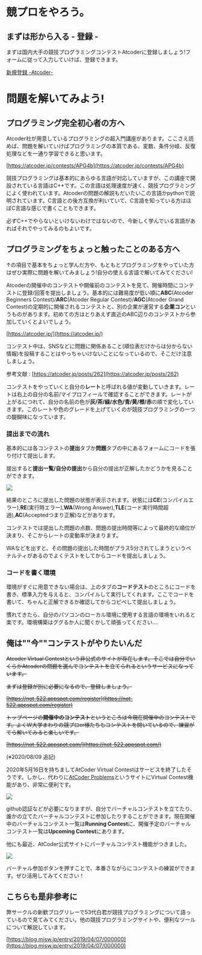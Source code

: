 # 競プロをやろう。

## まずは形から入る - 登録 -

まずは国内大手の競技プログラミングコンテストAtcoderに登録しましょう!フォームに従って入力していけば、登録できます。

[新規登録 -Atcoder-](https://atcoder.jp/register?)

# 問題を解いてみよう!

## プログラミング完全初心者の方へ
Atcoder社が用意しているプログラミングの超入門講座があります。ここさえ読めば、問題を解いていけばプログラミングの本質である、変数、条件分岐、反復処理などを一通り学習できると思います。

[https://atcoder.jp/contests/APG4b](https://atcoder.jp/contests/APG4b)

競技プログラミングは基本的にあらゆる言語が対応していますが、この講座で開設されている言語はC++です。この言語は処理速度が速く、競技プログラミングによく使われています。Atcoderの問題の解説もだいたいこの言語かpythonで説明されています。C言語との後方互換が利いていて、C言語を知っている方はほぼC言語な感じで書くこともできます。

必ずC++でやらないといけないわけではないので、今新しく学んでいる言語があればそれでやってみるのもよいです。

## プログラミングをちょっと触ったことのある方へ

↑の項目で基本をちょっと学んだ方や、もともとプログラミングをやっていた方はぜひ実際に問題を解いてみましょう!自分の使える言語で解いてみてください!

Atcoderの開催中のコンテストや開催前のコンテストを見て、開催時間にコンテストに登録/回答を提出しましょう。基本的には難易度が低い順に**ABC**(Atcoder Beginners Contest)/**ARC**(Atcoder Regular Contest)/**AGC**(Atcoder Grand Contest)の定期的に開催されるコンテストと、別の企業が運営する**企業コン**というものがあります。初めての方はとりあえず直近のABC辺りのコンテストから参加していくとよいでしょう。

[https://atcoder.jp/](https://atcoder.jp/)

コンテスト中は、SNSなどに問題に関係あること(順位表だけからは分からない情報)を投稿することはやっちゃいけないことになっているので、そこだけ注意しましょう。

参考文献 : [https://atcoder.jp/posts/262](https://atcoder.jp/posts/262)

コンテストをやっていくと自分の**レート**と呼ばれる値が変動していきます。レートは右上の自分の名前/マイプロフィールで確認することができます。レートが上がるにつれて、自分の名前の色が**灰/茶/緑/水色/青/黄/橙/赤**の順で変化していきます。このレートや色のグレードを上げていくのが競技プログラミングの一つの醍醐味になっています。
 
### 提出までの流れ
基本的には各コンテストの**提出**タブか**問題**タブの中にあるフォームにコードを張り付けて提出します。

提出すると**提出一覧/自分の提出**から自分の提出が正解したかどうかを見ることができます。

![](https://i.imgur.com/v2L62Fl.png)

結果のところに提出した問題の状態が表示されます。状態には**CE**(コンパイルエラー),**RE**(実行時エラー),**WA**(Wrong Answer),**TLE**(コード実行時間超過),**AC**(Acceptedつまり正解)などがあります。

コンテストでは提出した問題の点数、問題の提出時間等によって最終的な順位が決まり、そこからレートの変動率が決まります。

WAなどを出すと、その問題の提出した時間がプラス5分されてしまうというペナルティがあるのでよくテストをしてからコードを提出しましょう。

### コードを書く環境

環境がすぐに用意できない場合は、上のタブの**コードテスト**のところにコードを書き、標準入力を与えると、コンパイルして実行してくれます。ここでコードを書いて、ちゃんと正解できるか確認してからコピペして提出しましょう。

慣れてきたら、自分のパソコンのローカル環境に使用する言語の環境をいれると楽です。環境構築はググるか人に聞くかして頑張ってください....



## 俺は""今""コンテストがやりたいんだ

~~Atcoder Virtual Contestという非公式のサイトが存在します。そこでは自分でいくらかAtcoderの問題を選んでコンテストを立てられるというサービスになっています。~~

~~まずは登録が別に必要になるので、登録しましょう。~~

~~[https://not-522.appspot.com/register](https://not-522.appspot.com/register)~~

~~トップページの**開催中のコンテスト**というところは今現在開催中のコンテストです。よくW大学まわりの競プロer様たちもコンテストを開いているので、練習がてら解いてみると楽しいです。~~

~~[https://not-522.appspot.com/](https://not-522.appspot.com/)~~

(※2020/08/09 追記)

2020年5月16日を持ちましてAtCoder Virtual Contestはサービスを終了したそうです。しかし、代わりに[AtCoder Problems](https://kenkoooo.com/atcoder#/table/)というサイトにVirtual Contest機能があり、非常に便利です。

![](https://i.imgur.com/9h8kQDn.png)

github認証などが必要になりますが、自分でバーチャルコンテストを立てたり、誰かの立てたバーチャルコンテストに参加したりすることができます。現在開催中のバーチャルコンテスト一覧は**Running Contest**に、開催予定のバーチャルコンテスト一覧は**Upcoming Contest**にあります。

他にも最近、AtCoder公式サイトにバーチャルコンテスト機能がつきました。

![](https://i.imgur.com/Xm8hGzs.png)

バーチャル参加ボタンを押すことで、本番さながらにコンテストの練習ができます。ぜひ活用してみてください！

## こちらも是非参考に
弊サークルの新歓ブログリレーで53代白君が競技プログラミングについて語っているので見てみてください。他の競技プログラミングサイトや、便利なツールについて解説しています。

[https://blog.misw.jp/entry/2019/04/07/000000](https://blog.misw.jp/entry/2019/04/07/000000)